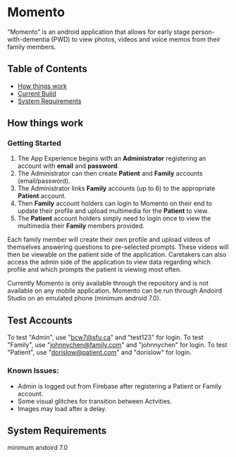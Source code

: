 # Momento
“Momento” is an android application that allows for early stage person-with-dementia (PWD) to view photos, videos and voice memos from their family members.

## Table of Contents
- [How things work](README.md#how-things-work)
- [Current Build](README.md#Current-Build)
- [System Requirements](README.md#System-Requirements)

## How things work
### Getting Started
1. The App Experience begins with an **Administrator** registering an account with **email** and **password**.
2. The Administrator can then create **Patient** and **Family** accounts (email/password).
3. The Administrator links **Family** accounts (up to 6) to the appropriate **Patient** account.
4. Then **Family** account holders can login to Momento on their end to update their profile and upload multimedia for the **Patient** to view.
5. The **Patient** account holders simply need to login once to view the multimedia their **Family** members provided.

Each family member will create their own profile and upload videos of themselves answering questions to pre-selected prompts. These videos will then be viewable on the patient side of the application. Caretakers can also access the admin side of the application to view data regarding which profile and which prompts the patient is viewing most often.

Currently Momento is only available through the repository and is not available on any mobile application. Momento can be run through Andoird Studio on an emulated phone (minimum android 7.0).

## Test Accounts
To test "Admin", use "bcw7@sfu.ca" and "test123" for login.
To test "Family", use "johnnychen@family.com" and "johnnychen" for login.
To test "Patient", use "dorislow@patient.com" and "dorislow" for login.

### Known Issues:
* Admin is logged out from Firebase after registering a Patient or Family account.
* Some visual glitches for transition between Actvities.
* Images may load after a delay.

## System Requirements
minimum andoird 7.0




